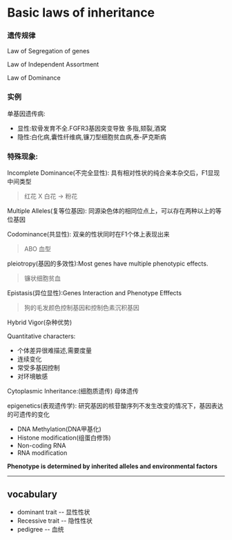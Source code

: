 # Basic laws of inheritance

### 遗传规律
Law of Segregation of genes

Law of Independent Assortment

Law of Dominance

### 实例
单基因遗传病:
* 显性:软骨发育不全.FGFR3基因突变导致
  多指,颏裂,酒窝
* 隐性:白化病,囊性纤维病,镰刀型细胞贫血病,泰-萨克斯病

### 特殊现象:
Incomplete Dominance(不完全显性):
具有相对性状的纯合亲本杂交后，F1显现中间类型
> 红花 X 白花 -> 粉花

Multiple Alleles(复等位基因):
同源染色体的相同位点上，可以存在两种以上的等位基因

 Codominance(共显性):
 双亲的性状同时在F1个体上表现出来
>ABO 血型

pleiotropy(基因的多效性):Most genes have multiple phenotypic effects.
> 镰状细胞贫血

Epistasis(异位显性):Genes Interaction and Phenotype Efffects
>狗的毛发颜色控制基因和控制色素沉积基因

Hybrid Vigor(杂种优势)

Quantitative characters:
* 个体差异很难描述,需要度量
* 连续变化
* 常受多基因控制
* 对环境敏感
  
Cytoplasmic Inheritance:(细胞质遗传)
母体遗传

epigenetics(表观遗传学):
研究基因的核苷酸序列不发生改变的情况下，基因表达的可遗传的变化

* DNA Methylation(DNA甲基化)
* Histone modification(组蛋白修饰)
* Non-coding RNA
* RNA modification

**Phenotype is determined by inherited alleles and environmental factors**

-----
## vocabulary
* dominant trait -- 显性性状
* Recessive trait -- 隐性性状
* pedigree -- 血统
